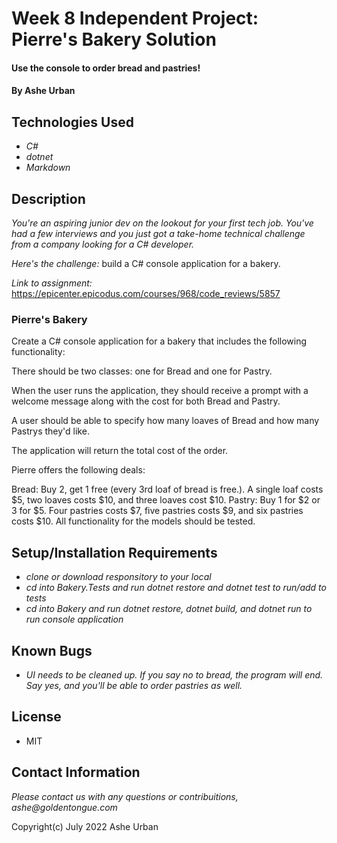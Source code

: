 # Week 8 Independent Project: Pierre's Bakery Solution

#### Use the console to order bread and pastries!

#### By Ashe Urban

## Technologies Used

* _C#_
* _dotnet_
* _Markdown_

## Description

_You're an aspiring junior dev on the lookout for your first tech job. You've had a few interviews and you just got a take-home technical challenge from a company looking for a C# developer._

_Here's the challenge:_ build a C# console application for a bakery.

_Link to assignment:_ https://epicenter.epicodus.com/courses/968/code_reviews/5857

### Pierre's Bakery
Create a C# console application for a bakery that includes the following functionality:

There should be two classes: one for Bread and one for Pastry.

When the user runs the application, they should receive a prompt with a welcome message along with the cost for both Bread and Pastry.

A user should be able to specify how many loaves of Bread and how many Pastrys they'd like.

The application will return the total cost of the order.

Pierre offers the following deals:

Bread: Buy 2, get 1 free (every 3rd loaf of bread is free.). A single loaf costs $5, two loaves costs $10, and three loaves cost $10.
Pastry: Buy 1 for $2 or 3 for $5. Four pastries costs $7, five pastries costs $9, and six pastries costs $10.
All functionality for the models should be tested.

## Setup/Installation Requirements

* _clone or download responsitory to your local_
* _cd into Bakery.Tests and run dotnet restore and dotnet test to run/add to tests_
* _cd into Bakery and run dotnet restore, dotnet build, and dotnet run to run console application_

## Known Bugs

* _UI needs to be cleaned up. If you say no to bread, the program will end. Say yes, and you'll be able to order pastries as well._

## License

* MIT

## Contact Information

_Please contact us with any questions or contribuitions, ashe@goldentongue.com_

Copyright(c) July 2022 Ashe Urban
